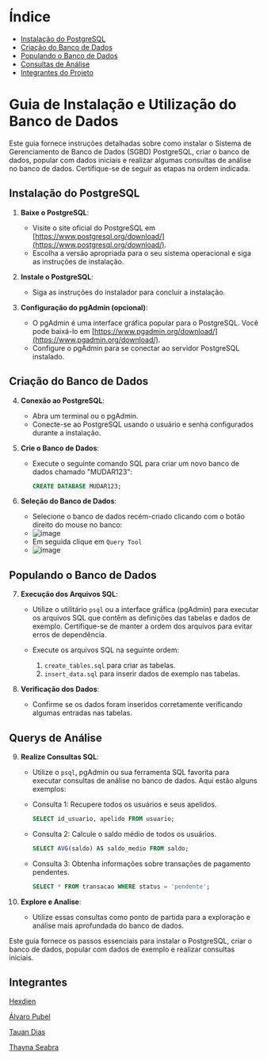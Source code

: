 # Índice

- [Instalação do PostgreSQL](#instalação-do-postgresql)
- [Criação do Banco de Dados](#criação-do-banco-de-dados)
- [Populando o Banco de Dados](#populando-o-banco-de-dados)
- [Consultas de Análise](#Querys-de-análise)
- [Integrantes do Projeto](#integrantes)

# Guia de Instalação e Utilização do Banco de Dados

Este guia fornece instruções detalhadas sobre como instalar o Sistema de Gerenciamento de Banco de Dados (SGBD) PostgreSQL, criar o banco de dados, popular com dados iniciais e realizar algumas consultas de análise no banco de dados. Certifique-se de seguir as etapas na ordem indicada.

## Instalação do PostgreSQL

1. **Baixe o PostgreSQL**:
   - Visite o site oficial do PostgreSQL em [https://www.postgresql.org/download/](https://www.postgresql.org/download/).
   - Escolha a versão apropriada para o seu sistema operacional e siga as instruções de instalação.

2. **Instale o PostgreSQL**:
   - Siga as instruções do instalador para concluir a instalação.

3. **Configuração do pgAdmin (opcional)**:
   - O pgAdmin é uma interface gráfica popular para o PostgreSQL. Você pode baixá-lo em [https://www.pgadmin.org/download/](https://www.pgadmin.org/download/).
   - Configure o pgAdmin para se conectar ao servidor PostgreSQL instalado.

## Criação do Banco de Dados

4. **Conexão ao PostgreSQL**:
   - Abra um terminal ou o pgAdmin.
   - Conecte-se ao PostgreSQL usando o usuário e senha configurados durante a instalação.

5. **Crie o Banco de Dados**:
   - Execute o seguinte comando SQL para criar um novo banco de dados chamado "MUDAR123":
     ```sql
     CREATE DATABASE MUDAR123;
     ```

6. **Seleção do Banco de Dados**:
   - Selecione o banco de dados recém-criado clicando com o botão direito do mouse no banco:
   - ![image](https://github.com/Hexdien/PeyPey/assets/130430133/271d4a21-75cb-433b-9f83-2a4e1b9a3e78)
   - Em seguida clique em `Query Tool`
   - ![image](https://github.com/Hexdien/PeyPey/assets/130430133/709a79af-3359-450d-86de-0eea62e097d9)



## Populando o Banco de Dados

7. **Execução dos Arquivos SQL**:
   - Utilize o utilitário `psql` ou a interface gráfica (pgAdmin) para executar os arquivos SQL que contêm as definições das tabelas e dados de exemplo. Certifique-se de manter a ordem dos arquivos para evitar erros de dependência.

   - Execute os arquivos SQL na seguinte ordem:
     1. `create_tables.sql` para criar as tabelas.
     2. `insert_data.sql` para inserir dados de exemplo nas tabelas.

8. **Verificação dos Dados**:
   - Confirme se os dados foram inseridos corretamente verificando algumas entradas nas tabelas.

## Querys de Análise

9. **Realize Consultas SQL**:
   - Utilize o `psql`, pgAdmin ou sua ferramenta SQL favorita para executar consultas de análise no banco de dados. Aqui estão alguns exemplos:

   - Consulta 1: Recupere todos os usuários e seus apelidos.
     ```sql
     SELECT id_usuario, apelido FROM usuario;
     ```

   - Consulta 2: Calcule o saldo médio de todos os usuários.
     ```sql
     SELECT AVG(saldo) AS saldo_medio FROM saldo;
     ```

   - Consulta 3: Obtenha informações sobre transações de pagamento pendentes.
     ```sql
     SELECT * FROM transacao WHERE status = 'pendente';
     ```

10. **Explore e Analise**:
    - Utilize essas consultas como ponto de partida para a exploração e análise mais aprofundada do banco de dados.

Este guia fornece os passos essenciais para instalar o PostgreSQL, criar o banco de dados, popular com dados de exemplo e realizar consultas iniciais.


## Integrantes
[Hexdien](https://github.com/Hexdien)

[Álvaro Pubel](https://github.com/AlvaroPoubel)

[Tauan Dias](https://github.com/tauan-dias)

[Thayna Seabra](https://github.com/Thaynaseabra)
